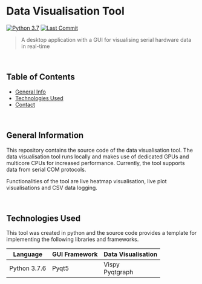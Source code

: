# Data Visualisation Tool
[![Python 3.7](https://img.shields.io/badge/python-3.7-blue.svg)](https://www.python.org/downloads/release/python-370/)
[![Last Commit](https://img.shields.io/badge/last%20commit-may%202022-orange)]()
> A desktop application with a GUI for visualising serial hardware data in real-time

<br/>
<p align="left">

## Table of Contents

- [General Info](#general-information) <br/>
- [Technologies Used](#technologies-used) <br/>
- [Contact](#contact)

</p> 
<br/>

## General Information
This repository contains the source code of the data visualisation tool. The data visualisation tool runs locally and
makes use of dedicated GPUs and multicore CPUs for increased performance. Currently, the tool supports data from 
serial COM protocols.

Functionalities of the tool are live heatmap visualisation, live plot visualisations and CSV data logging.

<br/>

## Technologies Used
This tool was created in python and the source code provides a template for implementing the following libraries and 
frameworks.

| Language     | GUI Framework | Data Visualisation   |
|--------------|---------------|----------------------|
| Python 3.7.6 | Pyqt5         | Vispy <br/>Pyqtgraph |

